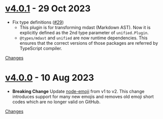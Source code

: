 <a name="v4.0.1"></a>
# [v4.0.1](https://github.com/rhysd/remark-emoji/releases/tag/v4.0.1) - 29 Oct 2023

- Fix type definitions ([#29](https://github.com/rhysd/remark-emoji/issues/29))
  - This plugin is for transforming mdast (Markdown AST). Now it is explicitly defined as the 2nd type parameter of `unified.Plugin`.
  - `@types/mdast` and `unified` are now runtime dependencies. This ensures that the correct versions of those packages are referred by TypeScript compiler.

[Changes][v4.0.1]


<a name="v4.0.0"></a>
# [v4.0.0](https://github.com/rhysd/remark-emoji/releases/tag/v4.0.0) - 10 Aug 2023

- **Breaking Change** Update [node-emoji](https://www.npmjs.com/package/node-emoji) from v1 to v2. This change introduces support for many new emojis and removes old emoji short codes which are no longer valid on GitHub.

[Changes][v4.0.0]


[v4.0.1]: https://github.com/rhysd/remark-emoji/compare/v4.0.0...v4.0.1
[v4.0.0]: https://github.com/rhysd/remark-emoji/tree/v4.0.0

<!-- Generated by https://github.com/rhysd/changelog-from-release v3.7.0 -->
